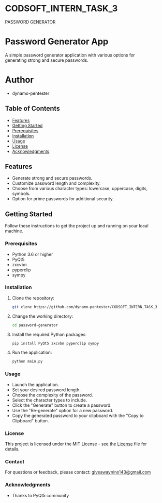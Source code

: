 # CODSOFT_INTERN_TASK_3

PASSWORD GENERATOR

# Password Generator App

A simple password generator application with various options for generating strong and secure passwords.

# Author

- dynamo-pentester

## Table of Contents

- [Features](#features)
- [Getting Started](#getting-started)
- [Prerequisites](#prerequisites)
- [Installation](#installation)
- [Usage](#usage)
- [License](#license)
- [Acknowledgments](#acknowledgments)

## Features

- Generate strong and secure passwords.
- Customize password length and complexity.
- Choose from various character types: lowercase, uppercase, digits, symbols.
- Option for prime passwords for additional security.

## Getting Started

Follow these instructions to get the project up and running on your local machine.

### Prerequisites

- Python 3.6 or higher
- PyQt5
- zxcvbn
- pyperclip
- sympy

### Installation

1. Clone the repository:
   ```bash
   git clone https://github.com/dynamo-pentester/CODSOFT_INTERN_TASK_3.git
2. Change the working directory:
   ```bash
   cd password-generator
3. Install the required Python packages:
   ```bash
   pip install PyQt5 zxcvbn pyperclip sympy
4. Run the application:
   ```bash
   python main.py

### Usage

- Launch the application.
- Set your desired password length.
- Choose the complexity of the password.
- Select the character types to include.
- Click the "Generate" button to create a password.
- Use the "Re-generate" option for a new password.
- Copy the generated password to your clipboard with the "Copy to Clipboard" button.

### License

This project is licensed under the MIT License - see the [License](./LICENSE) file for details.

### Contact

For questions or feedback, please contact: giveawaynino143@gmail.com


### Acknowledgments

- Thanks to PyQt5 community
